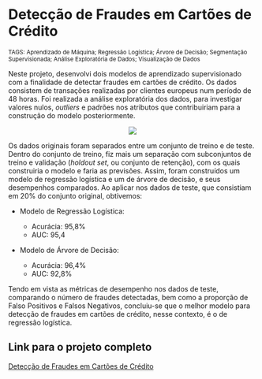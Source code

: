 # Detecção de Fraudes em Cartões de Crédito
<sub> TAGS: Aprendizado de Máquina; Regressão Logística; Árvore de Decisão; Segmentação Supervisionada; Análise Exploratória de Dados; Visualização de Dados

Neste projeto, desenvolvi dois modelos de aprendizado supervisionado com a finalidade de detectar fraudes em cartões de crédito. Os dados consistem de transações realizadas por clientes europeus num período de 48 horas. Foi realizada a análise exploratória dos dados, para investigar valores nulos, *outliers* e padrões nos atributos que contribuiriam para a construção do modelo posteriormente.
  
<p align="center">
  <img src="capa_p3.png" >
</p>
  
Os dados originais foram separados entre um conjunto de treino e de teste. Dentro do conjunto de treino, fiz mais um separação com subconjuntos de treino e validação (*holdout set*, ou conjunto de retenção), com os quais construiria o modelo e faria as previsões. Assim, foram construídos um modelo de regressão logística e um de árvore de decisão, e seus desempenhos comparados. Ao aplicar nos dados de teste, que consistiam em 20% do conjunto original, obtivemos:
  
* Modelo de Regressão Logística: 
  * Acurácia: 95,8%
  * AUC: 95,4
  
* Modelo de Árvore de Decisão:
  * Acurácia: 96,4%
  * AUC:      92,8%

Tendo em vista as métricas de desempenho nos dados de teste, comparando o número de fraudes detectadas, bem como a proporção de Falso Positivos e Falsos Negativos, concluiu-se que o melhor modelo para detecção de fraudes em cartões de crédito, nesse contexto, é o de regressão logística.

## Link para o projeto completo
  
[Detecção de Fraudes em Cartões de Crédito](https://github.com/gabrielrflopes/credit_card_fraud_detection/blob/main/Detec%C3%A7%C3%A3o_de_Fraudes_em_Cart%C3%B5es_de_Cr%C3%A9dito.ipynb)

